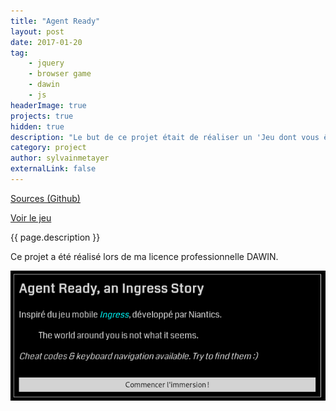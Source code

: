 ```yaml
---
title: "Agent Ready"
layout: post
date: 2017-01-20
tag: 
    - jquery
    - browser game
    - dawin
    - js
headerImage: true
projects: true
hidden: true
description: "Le but de ce projet était de réaliser un 'Jeu dont vous êtes le héros' avec diverses actions, tout en utilisant jQuery."
category: project
author: sylvainmetayer
externalLink: false
---
```


[Sources (Github)](https://github.com/sylvainmetayer/agent-ready/)

[Voir le jeu](https://sylvainmetayer.github.io/agent-ready/)

{{ page.description }}

Ce projet a été réalisé lors de ma licence professionnelle DAWIN.

[![Page d'accueil du jeu Agent Ready](/assets/images/projets/agent-ready.png)](https://sylvainmetayer.github.io/agent-ready/)